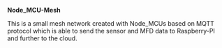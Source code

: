 **Node_MCU-Mesh**

This is a small mesh network created with Node_MCUs based on MQTT protocol 
which is able to send the sensor and MFD data to Raspberry-PI and further to the cloud.
